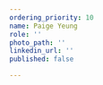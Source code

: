 ```yaml
---
ordering_priority: 10
name: Paige Yeung
role: ''
photo_path: ''
linkedin_url: ''
published: false

---
```

